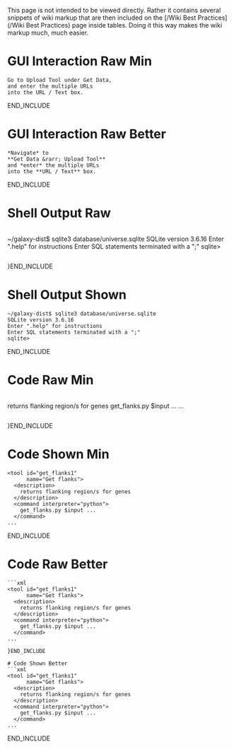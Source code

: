 This page is not intended to be viewed directly.  Rather it contains several snippets of wiki markup that are then included on the [/Wiki Best Practices](/Wiki Best Practices) page inside tables.  Doing it this way makes the wiki markup much, much easier.

# GUI Interaction Raw Min
```
Go to Upload Tool under Get Data,
and enter the multiple URLs
into the URL / Text box. 
```
END_INCLUDE

# GUI Interaction Raw Better
```
*Navigate* to 
**Get Data &rarr; Upload Tool**
and *enter* the multiple URLs
into the **URL / Text** box. 
```
END_INCLUDE


# Shell Output Raw
```{
```
~/galaxy-dist$ sqlite3 database/universe.sqlite
SQLite version 3.6.16
Enter ".help" for instructions
Enter SQL statements terminated with a ";"
sqlite>
```

```
}END_INCLUDE

# Shell Output Shown
```
~/galaxy-dist$ sqlite3 database/universe.sqlite
SQLite version 3.6.16
Enter ".help" for instructions
Enter SQL statements terminated with a ";"
sqlite> 
```
END_INCLUDE

# Code Raw Min
```{
```
<tool id="get_flanks1" 
      name="Get flanks">
  <description>
    returns flanking region/s for genes
  </description>
  <command interpreter="python">
    get_flanks.py $input ...
  </command>
...
```

```
}END_INCLUDE

# Code Shown Min
```
<tool id="get_flanks1" 
      name="Get flanks">
  <description>
    returns flanking region/s for genes
  </description>
  <command interpreter="python">
    get_flanks.py $input ...
  </command>
... 
```
END_INCLUDE

# Code Raw Better
```{
```xml
<tool id="get_flanks1" 
      name="Get flanks">
  <description>
    returns flanking region/s for genes
  </description>
  <command interpreter="python">
    get_flanks.py $input ...
  </command>
...
```

```
}END_INCLUDE

# Code Shown Better
```xml
<tool id="get_flanks1" 
      name="Get flanks">
  <description>
    returns flanking region/s for genes
  </description>
  <command interpreter="python">
    get_flanks.py $input ...
  </command>
...
```
 END_INCLUDE
